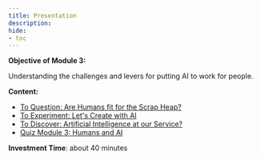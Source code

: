 ```yaml
---
title: Presentation
description:
hide:
- toc
---
```



**Objective of Module 3:**

Understanding the challenges and levers for putting AI to work for people.

**Content:**

*   [To Question: Are Humans fit for the Scrap Heap?](../3-1-to-question-are-humans-fit-for-the-scrap-heap/3-1-0-are-humans-fit-for-the-scrap-heap.md)
*   [To Experiment: Let's Create with AI](../3-2-to-experiment-lets-create-with-ai/3-2-0-lets-create-with-ai.md)
*   [To Discover: Artificial Intelligence at our Service?](../3-3-to-discover-artificial-intelligence-at-our-service/3-3-0-artificial-intelligence-at-our-service.md)
*   [Quiz Module 3: Humans and AI](../3-4-quiz-module-3/3-4-0-quiz-3-humans-and-ai.md)

**Investment Time**: about 40 minutes
